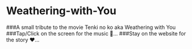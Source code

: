 # Weathering-with-You
###A small tribute to the movie Tenki no ko aka Weathering with You
###Tap/Click on the screen for the music 🎵...
###Stay on the website for the story ❤️...
